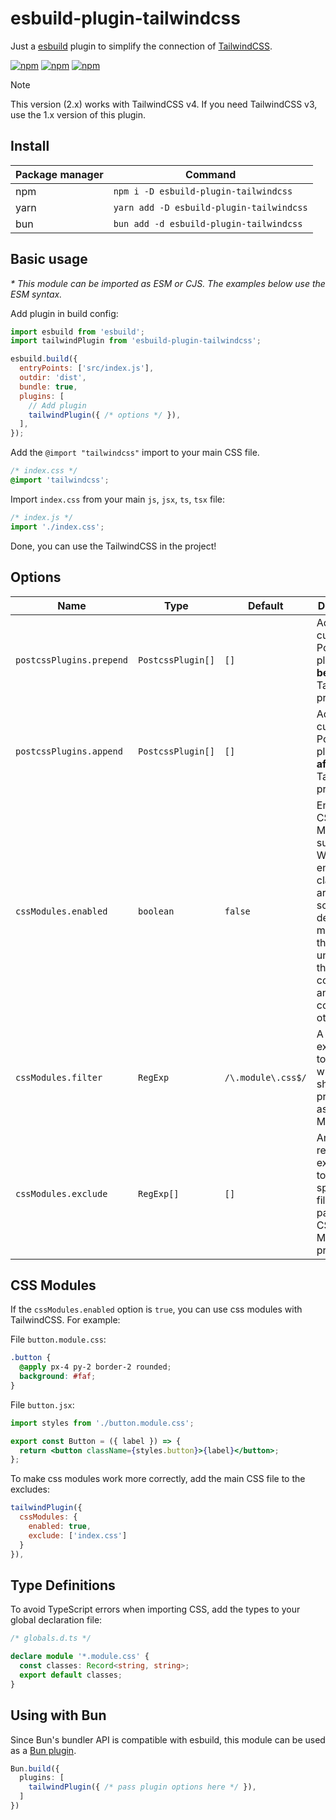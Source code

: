 # esbuild-plugin-tailwindcss

Just a [esbuild](https://esbuild.github.io/) plugin to simplify the connection of [TailwindCSS](https://tailwindcss.com).

[![npm](https://img.shields.io/npm/v/esbuild-plugin-tailwindcss.svg)](https://www.npmjs.com/package/esbuild-plugin-tailwindcss)
[![npm](https://img.shields.io/npm/dt/esbuild-plugin-tailwindcss.svg)](https://www.npmjs.com/package/esbuild-plugin-tailwindcss)
[![npm](https://img.shields.io/npm/l/esbuild-plugin-tailwindcss.svg)](https://www.npmjs.com/package/esbuild-plugin-tailwindcss)

> [!NOTE]
> This version (2.x) works with TailwindCSS v4. If you need TailwindCSS v3, use the 1.x version of this plugin.

## Install

| Package manager | Command                                  |
| --------------- | ---------------------------------------- |
| npm             | `npm i -D esbuild-plugin-tailwindcss`    |
| yarn            | `yarn add -D esbuild-plugin-tailwindcss` |
| bun             | `bun add -d esbuild-plugin-tailwindcss`  |

## Basic usage

_\* This module can be imported as ESM or CJS. The examples below use the ESM syntax._

Add plugin in build config:

```js
import esbuild from 'esbuild';
import tailwindPlugin from 'esbuild-plugin-tailwindcss';

esbuild.build({
  entryPoints: ['src/index.js'],
  outdir: 'dist',
  bundle: true,
  plugins: [
    // Add plugin
    tailwindPlugin({ /* options */ }),
  ],
});
```

Add the `@import "tailwindcss"` import to your main CSS file.

```css
/* index.css */
@import 'tailwindcss';
```

Import `index.css` from your main `js`, `jsx`, `ts`, `tsx` file:

```js
/* index.js */
import './index.css';
```

Done, you can use the TailwindCSS in the project! 

## Options

| Name                     | Type              | Default            | Description                                                                                                                                                          |
| ------------------------ | ----------------- | ------------------ | -------------------------------------------------------------------------------------------------------------------------------------------------------------------- |
| `postcssPlugins.prepend` | `PostcssPlugin[]` | `[]`               | Adds custom PostCSS plugins **before** TailwindCSS processing.                                                                                                       |
| `postcssPlugins.append`  | `PostcssPlugin[]` | `[]`               | Adds custom PostCSS plugins **after** TailwindCSS processing.                                                                                                        |
| `cssModules.enabled`     | `boolean`         | `false`            | Enables CSS Modules support. When enabled, class names are locally scoped by default, meaning they are unique to the component and won't conflict with other styles. |
| `cssModules.filter`      | `RegExp`          | `/\.module\.css$/` | A regular expression to detect which files should be processed as CSS Modules.                                                                                       |
| `cssModules.exclude`     | `RegExp[]`        | `[]`               | An array of regular expressions to exclude specific files or paths from CSS Modules processing.                                                                      |

## CSS Modules

If the `cssModules.enabled` option is `true`, you can use css modules with TailwindCSS. For example:

File `button.module.css`:

```css
.button {
  @apply px-4 py-2 border-2 rounded;
  background: #faf;
}
```

File `button.jsx`:

```jsx
import styles from './button.module.css';

export const Button = ({ label }) => {
  return <button className={styles.button}>{label}</button>;
};
```

To make css modules work more correctly, add the main CSS file to the excludes:

```js
tailwindPlugin({
  cssModules: {
    enabled: true,
    exclude: ['index.css']
  }
}),
```

## Type Definitions

To avoid TypeScript errors when importing CSS, add the types to your global declaration file:

```ts
/* globals.d.ts */

declare module '*.module.css' {
  const classes: Record<string, string>;
  export default classes;
}
```

## Using with Bun

Since Bun's bundler API is compatible with esbuild, this module can be used as a [Bun plugin](https://bun.sh/docs/bundler/plugins).

```ts
Bun.build({
  plugins: [
    tailwindPlugin({ /* pass plugin options here */ }),
  ]
})
```